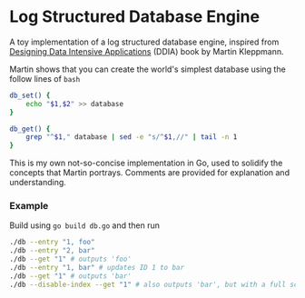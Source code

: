 # Log Structured Database Engine

A toy implementation of a log structured database engine, inspired from [Designing Data Intensive Applications](https://www.oreilly.com/library/view/designing-data-intensive-applications/9781491903063/) (DDIA) book by Martin Kleppmann.


Martin shows that you can create the world's simplest database using the follow lines of `bash`

```bash
db_set() {
    echo "$1,$2" >> database
}

db_get() {
    grep "^$1," database | sed -e "s/^$1,//" | tail -n 1
}
```

This is my own not-so-concise implementation in Go, used to solidify the concepts that Martin portrays. Comments are provided for explanation and understanding.

### Example

Build using `go build db.go` and then run

```bash
./db --entry "1, foo"
./db --entry "2, bar"
./db --get "1" # outputs 'foo'
./db --entry "1, bar" # updates ID 1 to bar
./db --get "1" # outputs 'bar'
./db --disable-index --get "1" # also outputs 'bar', but with a full scan returning the latest entry
```